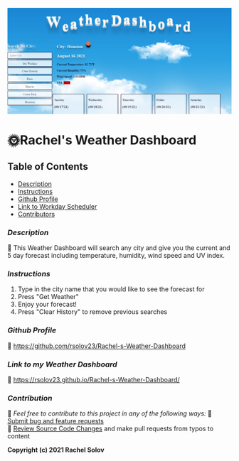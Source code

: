 ![A screenshot of the web page](./assets/images/screenshot.png)

# 🌞Rachel's Weather Dashboard

## **Table of Contents**

- [Description](#description)
- [Instructions](#instructions)
- [Github Profile](#github-profile)
- [Link to Workday Scheduler](#weather-dashboard)
- [Contributors](#contributors)

### _Description_

🔹 This Weather Dashboard will search any city and give you the current and 5 day forecast including temperature, humidity, wind speed and UV index.

### _Instructions_

1. Type in the city name that you would like to see the forecast for
2. Press "Get Weather"
3. Enjoy your forecast!
4. Press "Clear History" to remove previous searches

### _Github Profile_

🔹 https://github.com/rsolov23/Rachel-s-Weather-Dashboard

### _Link to my Weather Dashboard_

🔹 https://rsolov23.github.io/Rachel-s-Weather-Dashboard/

### _Contribution_

🔹 _Feel free to contribute to this project in any of the following ways:_
🔹 [Submit bug and feature requests](https://github.com/rsolov23/Rachel-s-Weather-Dashboard/issues)<br />
🔹 [Review Source Code Changes](https://github.com/rsolov23/Rachel-s-Weather-Dashboard/pulls) and make pull requests from typos to content

**Copyright (c) 2021 Rachel Solov**
